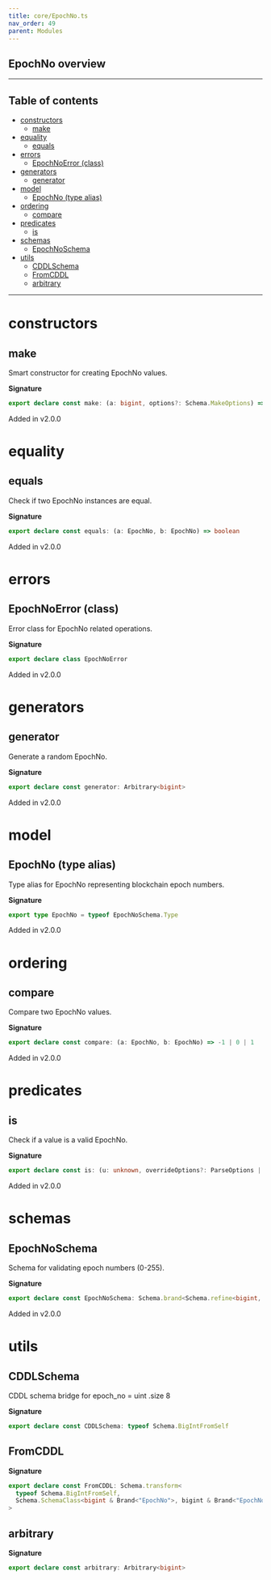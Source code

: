 ```yaml
---
title: core/EpochNo.ts
nav_order: 49
parent: Modules
---
```


## EpochNo overview

---

<h2 class="text-delta">Table of contents</h2>

- [constructors](#constructors)
  - [make](#make)
- [equality](#equality)
  - [equals](#equals)
- [errors](#errors)
  - [EpochNoError (class)](#epochnoerror-class)
- [generators](#generators)
  - [generator](#generator)
- [model](#model)
  - [EpochNo (type alias)](#epochno-type-alias)
- [ordering](#ordering)
  - [compare](#compare)
- [predicates](#predicates)
  - [is](#is)
- [schemas](#schemas)
  - [EpochNoSchema](#epochnoschema)
- [utils](#utils)
  - [CDDLSchema](#cddlschema)
  - [FromCDDL](#fromcddl)
  - [arbitrary](#arbitrary)

---

# constructors

## make

Smart constructor for creating EpochNo values.

**Signature**

```ts
export declare const make: (a: bigint, options?: Schema.MakeOptions) => bigint & Brand<"EpochNo">
```

Added in v2.0.0

# equality

## equals

Check if two EpochNo instances are equal.

**Signature**

```ts
export declare const equals: (a: EpochNo, b: EpochNo) => boolean
```

Added in v2.0.0

# errors

## EpochNoError (class)

Error class for EpochNo related operations.

**Signature**

```ts
export declare class EpochNoError
```

Added in v2.0.0

# generators

## generator

Generate a random EpochNo.

**Signature**

```ts
export declare const generator: Arbitrary<bigint>
```

Added in v2.0.0

# model

## EpochNo (type alias)

Type alias for EpochNo representing blockchain epoch numbers.

**Signature**

```ts
export type EpochNo = typeof EpochNoSchema.Type
```

Added in v2.0.0

# ordering

## compare

Compare two EpochNo values.

**Signature**

```ts
export declare const compare: (a: EpochNo, b: EpochNo) => -1 | 0 | 1
```

Added in v2.0.0

# predicates

## is

Check if a value is a valid EpochNo.

**Signature**

```ts
export declare const is: (u: unknown, overrideOptions?: ParseOptions | number) => u is bigint & Brand<"EpochNo">
```

Added in v2.0.0

# schemas

## EpochNoSchema

Schema for validating epoch numbers (0-255).

**Signature**

```ts
export declare const EpochNoSchema: Schema.brand<Schema.refine<bigint, typeof Schema.BigInt>, "EpochNo">
```

Added in v2.0.0

# utils

## CDDLSchema

CDDL schema bridge for epoch_no = uint .size 8

**Signature**

```ts
export declare const CDDLSchema: typeof Schema.BigIntFromSelf
```

## FromCDDL

**Signature**

```ts
export declare const FromCDDL: Schema.transform<
  typeof Schema.BigIntFromSelf,
  Schema.SchemaClass<bigint & Brand<"EpochNo">, bigint & Brand<"EpochNo">, never>
>
```

## arbitrary

**Signature**

```ts
export declare const arbitrary: Arbitrary<bigint>
```
